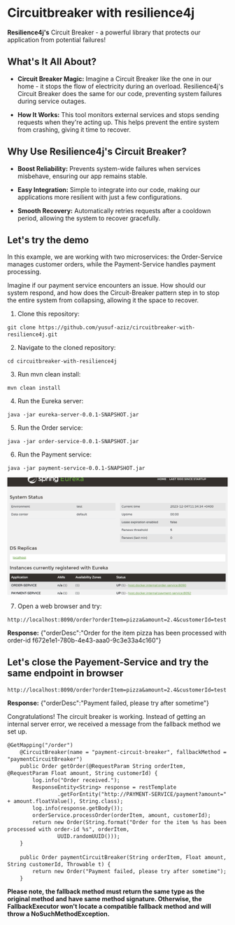 # Circuitbreaker with resilience4j
**Resilience4j's** Circuit Breaker - a powerful library that protects our application from potential failures!

## What's It All About?

- **Circuit Breaker Magic:** Imagine a Circuit Breaker like the one in our home - it stops the flow of electricity during an overload. Resilience4j's Circuit Breaker does the same for our code, preventing system failures during service outages.

- **How It Works:** This tool monitors external services and stops sending requests when they're acting up. This helps prevent the entire system from crashing, giving it time to recover.

## Why Use Resilience4j's Circuit Breaker?

- **Boost Reliability:** Prevents system-wide failures when services misbehave, ensuring our app remains stable.

- **Easy Integration:** Simple to integrate into our code, making our applications more resilient with just a few configurations.

- **Smooth Recovery:** Automatically retries requests after a cooldown period, allowing the system to recover gracefully.

## Let's try the demo
In this example, we are working with two microservices: the Order-Service manages customer orders, while the Payment-Service handles payment processing. 

Imagine if our payment service encounters an issue. How should our system respond, and how does the Circuit-Breaker pattern step in to stop the entire system from collapsing, allowing it the space to recover.

1. Clone this repository:

```
git clone https://github.com/yusuf-aziz/circuitbreaker-with-resilience4j.git
```
2. Navigate to the cloned repository:

```
cd circuitbreaker-with-resilience4j
```
3. Run mvn clean install:

```
mvn clean install
```
4. Run the Eureka server:

```
java -jar eureka-server-0.0.1-SNAPSHOT.jar
```

5. Run the Order service:

```
java -jar order-service-0.0.1-SNAPSHOT.jar
```
6. Run the Payment service:

```
java -jar payment-service-0.0.1-SNAPSHOT.jar
```

![alt text](https://github.com/yusuf-aziz/circuitbreaker-with-resilience4j/blob/main/eureka-server-img.png?raw=true)

7. Open a web browser and try:

```
http://localhost:8090/order?orderItem=pizza&amount=2.4&customerId=test

```
**Response:**
{"orderDesc":"Order for the item pizza has been processed with order-id f672e1e1-780b-4e43-aaa0-9c3e33a4c160"}


## Let's close the Payement-Service and try the same endpoint in browser

```
http://localhost:8090/order?orderItem=pizza&amount=2.4&customerId=test

```
**Response:**
{"orderDesc":"Payment failed, please try after sometime"}

Congratulations! The circuit breaker is working. Instead of getting an internal server error, we received a message from the fallback method we set up.

```
@GetMapping("/order")
	@CircuitBreaker(name = "payment-circuit-breaker", fallbackMethod = "paymentCircuitBreaker")
	public Order getOrder(@RequestParam String orderItem, @RequestParam Float amount, String customerId) {
		log.info("Order received.");
		ResponseEntity<String> response = restTemplate
				.getForEntity("http://PAYMENT-SERVICE/payment?amount=" + amount.floatValue(), String.class);
		log.info(response.getBody());
		orderService.processOrder(orderItem, amount, customerId);
		return new Order(String.format("Order for the item %s has been processed with order-id %s", orderItem,
				UUID.randomUUID()));
	}

	public Order paymentCircuitBreaker(String orderItem, Float amount, String customerId, Throwable t) {
		return new Order("Payment failed, please try after sometime");
	}
```

**Please note, the fallback method must return the same type as the original method and have same method signature. Otherwise, the FallbackExecutor won't locate a compatible fallback method and will throw a NoSuchMethodException.**



